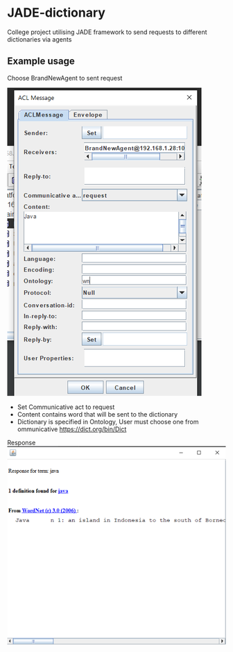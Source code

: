 # JADE-dictionary
College project utilising JADE framework to send requests to different dictionaries via agents

## Example usage

Choose BrandNewAgent to sent request 

![img_1.png](img_1.png)

- Set Communicative act to request
- Content contains word that will be sent to the dictionary
- Dictionary is specified in Ontology, User must choose one from ommunicative https://dict.org/bin/Dict

Response
![img.png](img.png)